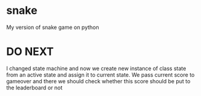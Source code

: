 # snake
My version of snake game on python

# DO NEXT
I changed state machine and now we create new instance of class state from an active state and assign it
to current state. We pass current score to gameover and there we should check whether this score should be put to the leaderboard or not

